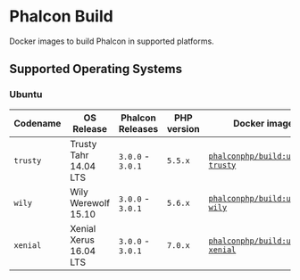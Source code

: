# Phalcon Build

Docker images to build Phalcon in supported platforms.

## Supported Operating Systems

### Ubuntu

| Codename  | OS Release             | Phalcon Releases  | PHP version  | Docker image                                        |
| --------- | ---------------------- | ----------------- | ------------ | --------------------------------------------------- |
| `trusty`  | Trusty Tahr 14.04 LTS  | `3.0.0` - `3.0.1` | `5.5.x`      | [`phalconphp/build:ubuntu-trusty`][:ubuntu-trusty:] |
| `wily`    | Wily Werewolf 15.10    | `3.0.0` - `3.0.1` | `5.6.x`      | [`phalconphp/build:ubuntu-wily`][:ubuntu-wily:]     |
| `xenial`  | Xenial Xerus 16.04 LTS | `3.0.0` - `3.0.1` | `7.0.x`      | [`phalconphp/build:ubuntu-xenial`][:ubuntu-xenial:] |

[:ubuntu-trusty:]: https://github.com/phalcon/dockerfiles/blob/master/build/ubuntu-trusty/Dockerfile
[:ubuntu-wily:]: https://github.com/phalcon/dockerfiles/blob/master/build/ubuntu-wily/Dockerfile
[:ubuntu-xenial:]: https://github.com/phalcon/dockerfiles/blob/master/build/ubuntu-xenial/Dockerfile
